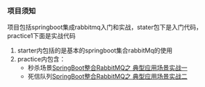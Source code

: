 ### 项目须知
项目包括springboot集成rabbitmq入门和实战，stater包下是入门代码，practice1下面是实战代码
1. starter内包括的是基本的springboot集合rabbitMq的使用
2. practice内包含：
    * 秒杀场景[SpringBoot整合RabbitMQ之 典型应用场景实战一](https://blog.csdn.net/u013871100/article/details/82982235)
    * 死信队列[SpringBoot整合RabbitMQ之 典型应用场景实战二](https://blog.csdn.net/u013871100/article/details/82982731)
